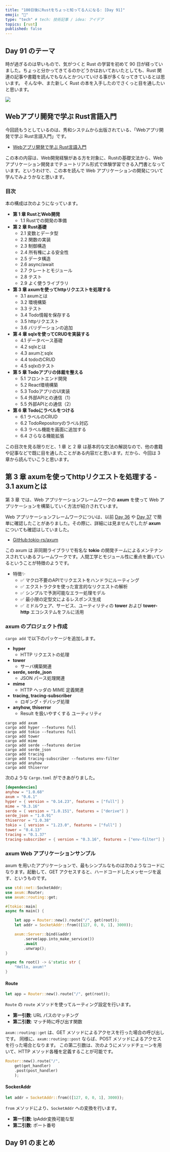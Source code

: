 ```yaml
---
title: "100日後にRustをちょっと知ってる人になる: [Day 91]"
emoji: "🦀"
type: "tech" # tech: 技術記事 / idea: アイデア
topics: [rust]
published: false
---
```

## Day 91 のテーマ

時が過ぎるのは早いもので、気がつくと Rust の学習を初めて 90 日が経っていました。ちょっと分かってきてるのかどうかはおいておいたとしても、Rust 関連の記事や書籍を読んでもなんとかついていける事が多くなってきているとは思います。
そんな中、また新しく Rust の本を入手したのでさくっと目を通したいと思います。

![](https://storage.googleapis.com/zenn-user-upload/0abe692735b6-20221220.png)

## Webアプリ開発で学ぶ Rust言語入門

今回読もうとしているのは、秀和システムから出版されている、「Webアプリ開発で学ぶ Rust言語入門」です。

- [Webアプリ開発で学ぶ Rust言語入門](shuwasystem.co.jp/book/9784798067315.html)

この本の内容は、Web開発経験がある方を対象に、Rustの基礎文法から、Webアプリケーション開発までチュートリアル形式で体験学習できる入門書となっています。というわけで、この本を読んで Web アプリケーションの開発について学んでみようかなと思います。

### 目次

本の構成は次のようになっています。

- **第 1 章 RustとWeb開発**
  - 1.1 Rustでの開発の準備
- **第 2 章 Rust基礎**
  - 2.1 変数とデータ型
  - 2.2 関数の実装
  - 2.3 制御構造
  - 2.4 所有権による安全性
  - 2.5 データ構造
  - 2.6 async/await
  - 2.7 クレートとモジュール
  - 2.8 テスト
  - 2.9 よく使うライブラリ
- **第 3 章 axumを使ってhttpリクエストを処理する**
  - 3.1 axumとは
  - 3.2 環境構築
  - 3.3 テスト
  - 3.4 Todo情報を保存する
  - 3.5 httpリクエスト
  - 3.6 バリデーションの追加
- **第 4 章 sqlxを使ってCRUDを実装する**
  - 4.1 データベース基礎
  - 4.2 sqlxとは
  - 4.3 axumとsqlx
  - 4.4 todoのCRUD
  - 4.5 sqlxのテスト
- **第 5 章 Todoアプリの体裁を整える**
  - 5.1 フロントエンド開発
  - 5.2 React環境構築
  - 5.3 TodoアプリのUI実装
  - 5.4 外部APIとの通信（1）
  - 5.5 外部APIとの通信（2）
- **第 6 章 Todoにラベルをつける**
  - 6.1 ラベルのCRUD
  - 6.2 TodoRepositoryのラベル対応
  - 6.3 ラベル機能を画面に追加する
  - 6.4 さらなる機能拡張

この目次を見る限りだと、1 章 と 2 章 は基本的な文法の解説なので、他の書籍や記事などで既に目を通したことがある内容だと思います。だから、今回は 3 章から読んでいこうと思います。

## 第 3 章 axumを使ってhttpリクエストを処理する - 3.1 axumとは

第 3 章 では、Web アプリケーションフレームワークの **axum** を使って Web アプリケーションを構築していく方法が紹介されています。

Web アプリケーションフレームワークについは、以前 [Day 36](https://zenn.dev/shinyay/articles/hello-rust-day036) や [Day 37](https://zenn.dev/shinyay/articles/hello-rust-day037) で簡単に確認したことがありました。その際に、詳細には見ませんでしたが **axum** についても確認はしていました。

- [GitHub:tokio-rs/axum](https://github.com/tokio-rs/axum)

この axum は 非同期ライブラリで有名な **tokio** の開発チームによるメンテナンスされていあるフレームワークです。人間工学とモジュール性に重点を置いているということが特徴のようです。

- 特徴✨
  - ✅ マクロ不要のAPIでリクエストをハンドラにルーティング
  - ✅ エクストラクタを使った宣言的なリクエストの解析
  - ✅ シンプルで予測可能なエラー処理モデル
  - ✅ 最小限の定型文によるレスポンス生成
  - ✅ ミドルウェア、サービス、ユーティリティの **tower** および **tower-http** エコシステムをフルに活用

### axum のプロジェクト作成

`cargo add` で以下のパッケージを追加します。

- **hyper**
  - HTTP リクエストの処理
- **tower**
  - サーバ構築関連
- **serde, serde_json**
  - JSON パース処理関連
- **mime**
  - HTTP ヘッダの MIME 定義関連
- **tracing, tracing-subscriber**
  - ロギング・デバッグ処理
- **anyhow, thiserror**
  - Result を扱いやすくする ユーティリティ

```shell
cargo add axum
cargo add hyper --features full
cargo add tokio --features full
cargo add tower
cargo add mime
cargo add serde --features derive
cargo add serde_json
cargo add tracing
cargo add tracing-subscriber --features env-filter
cargo add anyhow
cargo add thiserror
```

次のような `Cargo.toml` ができあがりました。

```toml
[dependencies]
anyhow = "1.0.68"
axum = "0.6.1"
hyper = { version = "0.14.23", features = ["full"] }
mime = "0.3.16"
serde = { version = "1.0.151", features = ["derive"] }
serde_json = "1.0.91"
thiserror = "1.0.38"
tokio = { version = "1.23.0", features = ["full"] }
tower = "0.4.13"
tracing = "0.1.37"
tracing-subscriber = { version = "0.3.16", features = ["env-filter"] }
```

### axum Web アプリケーションサンプル

axum を用いたアプリケーションで、最もシンプルなものは次のようなコードになります。起動して、GET アクセスすると、ハードコードしたメッセージを返す、というものです。

```rust
use std::net::SocketAddr;
use axum::Router;
use axum::routing::get;

#[tokio::main]
async fn main() {

    let app = Router::new().route("/", get(root));
    let addr = SocketAddr::from(([127, 0, 0, 1], 3000));

    axum::Server::bind(&addr)
        .serve(app.into_make_service())
        .await
        .unwrap();
}

async fn root() -> &'static str {
    "Hello, axum!"
}
```

#### Route

```rust
let app = Router::new().route("/", get(root));
```

`Route` の `route` メソッドを使ってルーティング設定を行います。

- **第一引数**: URL パスのマッチング
- **第二引数**: マッチ時に呼び出す関数

`axum::routing::get` は、GET メソッドによるアクセスを行った場合の呼び出しです。
同様に、`axum::routing::post` ならば、POST メソッドによるアクセスを行った場合となります。
この第二引数は、次のようにメソッドチェーンを用いて、HTTP メソッド各種を定義することが可能です。

```rust
Router::new().route("/",
    get(get_handler)
    .post(post_handler)
    );
```

#### SockerAddr

```rust
let addr = SocketAddr::from(([127, 0, 0, 1], 3000));
```

`from` メソッドにより、`SocketAddr` への変換を行います。

- **第一引数**: IpAddr変換可能な型
- **第二引数**: ポート番号

## Day 91 のまとめ
